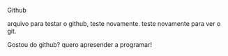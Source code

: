 Github

arquivo para testar o github, teste novamente.
teste novamente para ver o git.

Gostou do github? quero apresender a programar!